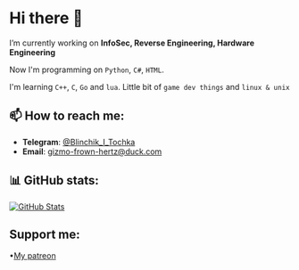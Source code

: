 # Hi there 👋

I’m currently working on **InfoSec, Reverse Engineering, Hardware Engineering**

Now I'm programming on `Python`, `C#`, `HTML`.

I'm learning `C++`, `C`, `Go` and `lua`.
Little bit of `game dev things` and `linux & unix`

## 📫 How to reach me:
- **Telegram**: [@Blinchik_I_Tochka](https://t.me/@Blinchik_I_Tochka)
- **Email**: gizmo-frown-hertz@duck.com

## 📊 GitHub stats:
[![GitHub Stats](https://github-readme-stats.vercel.app/api?username=DeepBlackHole&theme=radical&show_icons=true&hide_border=true&count_private=true)](https://github-readme-stats.vercel.app/api?username=DeepBlackHole&theme=dark&show_icons=true&hide_border=true&count_private=true)


## Support me:
•[My patreon](https://www.patreon.com/c/DeepBlackHole/membership)


